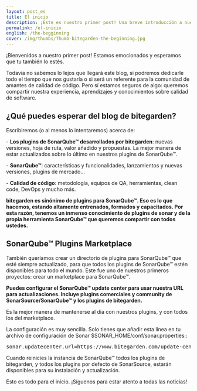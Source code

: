 ```yaml
---
layout: post_es
title: El inicio
description: ¡Este es nuestro primer post! Una breve introducción a nuestro proyecto SonarQube™ Marketplace y a nuestra hoja de ruta para este blog de plugins para SonarQube™.  
permalink: /el-inicio
english: /the-begginning
cover: /img/thumbs/Thumb-bitegarden-the-beginning.jpg
---
```


¡Bienvenidos a nuestro primer post! Estamos emocionados y esperamos que tu también lo estés. 

Todavía no sabemos lo lejos que llegará este blog, si podremos dedicarle todo el tiempo que nos gustaría o si será un referente para la comunidad de amantes de calidad de código. Pero sí estamos seguros de algo: queremos compartir nuestra experiencia, aprendizajes y conocimientos sobre calidad de software.


## ¿Qué puedes esperar del blog de bitegarden? 

Escribiremos (o al menos lo intentaremos) acerca de:

\- **Los plugins de SonarQube™ desarrollados por bitegarden**: nuevas versiones, hoja de ruta, valor añadido y propuestas. La mejor manera de estar actualizados sobre lo último en nuestros plugins de SonarQube™.  

\- **SonarQube™**: características y funcionalidades, lanzamientos y nuevas versiones, plugins de mercado...

\- **Calidad de código**: metodología, equipos de QA, herramientas, clean code, DevOps y mucho más.  

**bitegarden es sinónimo de plugins para SonarQube™. Eso es lo que hacemos, estando altamente entrenados, formados y capacitados. Por esta razón, tenemos un inmenso conocimiento de plugins de sonar y de la propia herramienta SonarQube™ que queremos compartir con todos ustedes.** 


## SonarQube™ Plugins Marketplace

También queríamos crear un directorio de plugins para SonarQube™  que esté siempre actualizado, para que todos los plugins de SonarQube™ estén disponibles para todo el mundo. Este fue uno de nuestros primeros proyectos: crear un marketplace para SonarQube™.


**Puedes configurar el SonarQube™ update center para usar nuestra URL para actualizaciones. Incluye plugins comerciales y community de SonarSource/SonarQube™ y los plugins de bitegarden.** 

Es la mejor manera de mantenerse al dia con nuestros plugins, y con todos los del marketplace.

La configuración es muy sencilla. Solo tienes que añadir esta línea en tu archivo de configuración de Sonar $SONAR_HOME/conf/sonar.properties::

<pre>
sonar.updatecenter.url=https://www.bitegarden.com/update-center.properties
</pre>

Cuando reinicies la instancia de SonarQube™ todos los plugins de bitegarden, y todos los plugins por defecto de SonarSource, estarán disponibles para su instalación y actualización.

Esto es todo para el inicio. ¡Síguenos para estar atento a todas las noticias!




